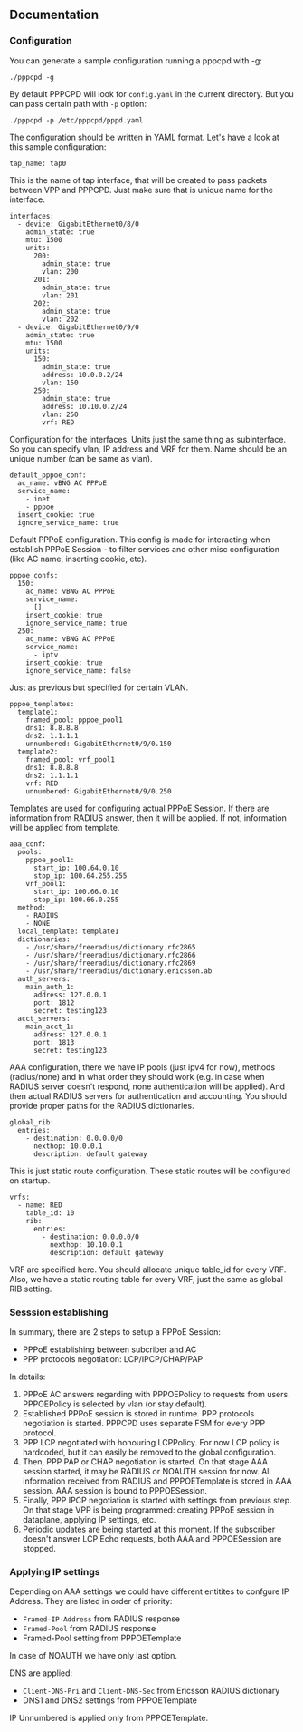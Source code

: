 ## Documentation ##
### Configuration ###
You can generate a sample configuration running a pppcpd with -g:
```
./pppcpd -g
```

By default PPPCPD will look for `config.yaml` in the current directory. But you can pass certain path with `-p` option:

```
./pppcpd -p /etc/pppcpd/pppd.yaml
```

The configuration should be written in YAML format. Let's have a look at this sample configuration:

```
tap_name: tap0
```
This is the name of tap interface, that will be created to pass packets between VPP and PPPCPD. Just make sure that is unique name for the interface.

```
interfaces:
  - device: GigabitEthernet0/8/0
    admin_state: true
    mtu: 1500
    units:
      200:
        admin_state: true
        vlan: 200
      201:
        admin_state: true
        vlan: 201
      202:
        admin_state: true
        vlan: 202
  - device: GigabitEthernet0/9/0
    admin_state: true
    mtu: 1500
    units:
      150:
        admin_state: true
        address: 10.0.0.2/24
        vlan: 150
      250:
        admin_state: true
        address: 10.10.0.2/24
        vlan: 250
        vrf: RED
```
Configuration for the interfaces. Units just the same thing as subinterface. So you can specify vlan, IP address and VRF for them. Name should be an unique number (can be same as vlan).

```
default_pppoe_conf:
  ac_name: vBNG AC PPPoE
  service_name:
    - inet
    - pppoe
  insert_cookie: true
  ignore_service_name: true
```
Default PPPoE configuration. This config is made for interacting when establish PPPoE Session - to filter services and other misc configuration (like AC name, inserting cookie, etc).

```
pppoe_confs:
  150:
    ac_name: vBNG AC PPPoE
    service_name:
      []
    insert_cookie: true
    ignore_service_name: true
  250:
    ac_name: vBNG AC PPPoE
    service_name:
      - iptv
    insert_cookie: true
    ignore_service_name: false
```
Just as previous but specified for certain VLAN.

```
pppoe_templates:
  template1:
    framed_pool: pppoe_pool1
    dns1: 8.8.8.8
    dns2: 1.1.1.1
    unnumbered: GigabitEthernet0/9/0.150
  template2:
    framed_pool: vrf_pool1
    dns1: 8.8.8.8
    dns2: 1.1.1.1
    vrf: RED
    unnumbered: GigabitEthernet0/9/0.250
```
Templates are used for configuring actual PPPoE Session. If there are information from RADIUS answer, then it will be applied. If not, information will be applied from template.


```
aaa_conf:
  pools:
    pppoe_pool1:
      start_ip: 100.64.0.10
      stop_ip: 100.64.255.255
    vrf_pool1:
      start_ip: 100.66.0.10
      stop_ip: 100.66.0.255
  method:
    - RADIUS
    - NONE
  local_template: template1
  dictionaries:
    - /usr/share/freeradius/dictionary.rfc2865
    - /usr/share/freeradius/dictionary.rfc2866
    - /usr/share/freeradius/dictionary.rfc2869
    - /usr/share/freeradius/dictionary.ericsson.ab
  auth_servers:
    main_auth_1:
      address: 127.0.0.1
      port: 1812
      secret: testing123
  acct_servers:
    main_acct_1:
      address: 127.0.0.1
      port: 1813
      secret: testing123
```
AAA configuration, there we have IP pools (just ipv4 for now), methods (radius/none) and in what order they should work (e.g. in case when RADIUS server doesn't respond, none authentication will be applied).
And then actual RADIUS servers for authentication and accounting. You should provide proper paths for the RADIUS dictionaries.

```
global_rib:
  entries:
    - destination: 0.0.0.0/0
      nexthop: 10.0.0.1
      description: default gateway
```
This is just static route configuration. These static routes will be configured on startup.

```
vrfs:
  - name: RED
    table_id: 10
    rib:
      entries:
        - destination: 0.0.0.0/0
          nexthop: 10.10.0.1
          description: default gateway
```
VRF are specified here. You should allocate unique table_id for every VRF. Also, we have a static routing table for every VRF, just the same as global RIB setting.

### Sesssion establishing ###
In summary, there are 2 steps to setup a PPPoE Session:
* PPPoE establishing between subcriber and AC
* PPP protocols negotiation: LCP/IPCP/CHAP/PAP

In details:

1. PPPoE AC answers regarding with PPPOEPolicy to requests from users. PPPOEPolicy is selected by vlan (or stay default).
2. Established PPPoE session is stored in runtime. PPP protocols negotiation is started. PPPCPD uses separate FSM for every PPP protocol.
3. PPP LCP negotiated with honouring LCPPolicy. For now LCP policy is hardcoded, but it can easily be removed to the global configuration.
4. Then, PPP PAP or CHAP negotiation is started. On that stage AAA session started, it may be RADIUS or NOAUTH session for now. All information received from RADIUS and PPPOETemplate is stored in AAA session. AAA session is bound to PPPOESession.
5. Finally, PPP IPCP negotiation is started with settings from previous step. On that stage VPP is being programmed: creating PPPoE session in dataplane, applying IP settings, etc.
6. Periodic updates are being started at this moment. If the subscriber doesn't answer LCP Echo requests, both AAA and PPPOESession are stopped. 

### Applying IP settings ###
Depending on AAA settings we could have different entitites to confgure IP Address. They are listed in order of priority:
* `Framed-IP-Address` from RADIUS response
* `Framed-Pool` from RADIUS response
* Framed-Pool setting from PPPOETemplate

In case of NOAUTH we have only last option. 

DNS are applied:
* `Client-DNS-Pri` and `Client-DNS-Sec` from Ericsson RADIUS dictionary
* DNS1 and DNS2 settings from PPPOETemplate

IP Unnumbered is applied only from PPPOETemplate.